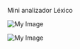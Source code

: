 Mini analizador Léxico

![My Image](/Analizador%20l%C3%A9xico/images/Mini%201.png)

![My Image](/Analizador%20l%C3%A9xico/images/Mini%202.png)

